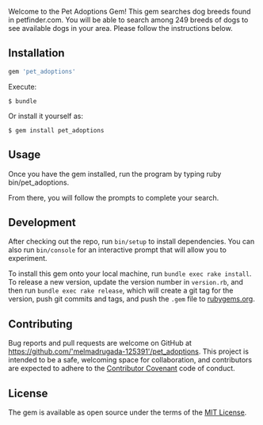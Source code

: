 

Welcome to the Pet Adoptions Gem! This gem searches dog breeds found in petfinder.com. You will be able to search among 249 breeds of dogs to see available dogs in your area. Please follow the instructions below.

## Installation

```ruby
gem 'pet_adoptions'
```

Execute:

    $ bundle

Or install it yourself as:

    $ gem install pet_adoptions

## Usage

Once you have the gem installed, run the program by typing ruby bin/pet_adoptions.

From there, you will follow the prompts to complete your search.

## Development

After checking out the repo, run `bin/setup` to install dependencies. You can also run `bin/console` for an interactive prompt that will allow you to experiment.

To install this gem onto your local machine, run `bundle exec rake install`. To release a new version, update the version number in `version.rb`, and then run `bundle exec rake release`, which will create a git tag for the version, push git commits and tags, and push the `.gem` file to [rubygems.org](https://rubygems.org).

## Contributing

Bug reports and pull requests are welcome on GitHub at https://github.com/'melmadrugada-125391'/pet_adoptions. This project is intended to be a safe, welcoming space for collaboration, and contributors are expected to adhere to the [Contributor Covenant](http://contributor-covenant.org) code of conduct.


## License

The gem is available as open source under the terms of the [MIT License](http://opensource.org/licenses/MIT).
